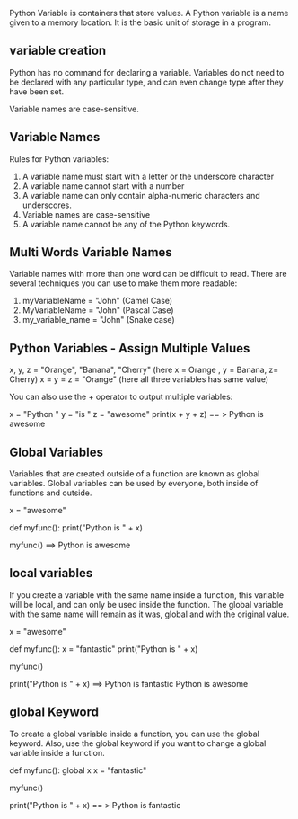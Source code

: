 
Python Variable is containers that store values. A Python variable is a name given to a memory location. It is the basic unit of storage in a program.

## variable creation 

Python has no command for declaring a variable. Variables do not need to be declared with any particular type, and can even change type after they have been set.

Variable names are case-sensitive.

## Variable Names

Rules for Python variables:
1. A variable name must start with a letter or the underscore character
2. A variable name cannot start with a number
3. A variable name can only contain alpha-numeric characters and underscores.
4. Variable names are case-sensitive 
5. A variable name cannot be any of the Python keywords.

## Multi Words Variable Names

Variable names with more than one word can be difficult to read.
There are several techniques you can use to make them more readable:

1. myVariableName = "John" (Camel Case)
2. MyVariableName = "John" (Pascal Case)
3. my_variable_name = "John" (Snake case)

## Python Variables - Assign Multiple Values

x, y, z = "Orange", "Banana", "Cherry" (here x = Orange , y = Banana, z= Cherry)
x = y = z = "Orange" (here all three variables has same value)

You can also use the + operator to output multiple variables:

x = "Python "
y = "is "
z = "awesome"
print(x + y + z)  == > Python is awesome 

## Global Variables

Variables that are created outside of a function are known as global variables. Global variables can be used by everyone, both inside of functions and outside.

x = "awesome"

def myfunc():
  print("Python is " + x)

myfunc()    ==> Python is awesome

## local variables

If you create a variable with the same name inside a function, this variable will be local, and can only be used inside the function. The global variable with the same name will remain as it was, global and with the original value.

x = "awesome"

def myfunc():
  x = "fantastic"
  print("Python is " + x)

myfunc()

print("Python is " + x)   ==> Python is fantastic
                              Python is awesome

## global Keyword

To create a global variable inside a function, you can use the global keyword.
Also, use the global keyword if you want to change a global variable inside a function.  

def myfunc():
  global x
  x = "fantastic"

myfunc()

print("Python is " + x)    == > Python is fantastic
